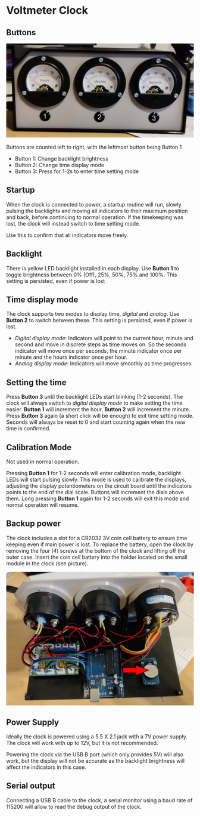 # Voltmeter Clock

## Buttons

![Buttons](/images/Buttons.jpg)

Buttons are counted left to right, with the leftmost button being Button 1


* Button 1: Change backlight brightness
* Button 2: Change time display mode
* Button 3: Press for 1-2s to enter time setting mode

## Startup
When the clock is connected to power, a startup routine will run, slowly pulsing the backlights and moving all indicators to their maximum position and back, before continuing to normal operation. If the timekeeping was lost, the clock will instead switch to time setting mode.

Use this to confirm that all indicators move freely.

## Backlight
There is yellow LED backlight installed in each display. Use __Button 1__ to toggle brightness between 0% (Off), 25%, 50%, 75% and 100%. This setting is persisted, even if power is lost

## Time display mode

The clock supports two modes to display time, _digital_ and _analog_. Use __Button 2__ to switch between these. This setting is persisted, even if power is lost.

* _Digital display mode_: Indicators will point to the current hour, minute and second and move in discrete steps as time moves on. So the seconds indicator will move once per seconds, the minute indicator once per minute and the hours indicator once per hour.
* _Analog display mode_: Indicators will move smoothly as time progresses.

## Setting the time
Press __Button 3__ until the backlight LEDs start blinking (1-2 seconds). The clock will always switch to _digital display mode_ to make setting the time easier. __Button 1__ will increment the hour, __Button 2__ will increment the minute. Press __Button 3__ again (a short click will be enough) to exit time setting mode. Seconds will always be reset to 0 and start counting again when the new time is confirmed.

## Calibration Mode
Not used in normal operation.

Pressing __Button 1__ for 1-2 seconds will enter calibration mode, backlight LEDs  will start pulsing slowly. This mode is used to calibrate the displays,
adjusting the display potentiometers on the circuit board until the indicators points to the end of the dial scale. Buttons will increment the dials above them.
Long pressing __Button 1__ again for 1-2 seconds will exit this mode and normal operation will resume.

## Backup power
The clock includes a slot for a CR2032 3V coin cell battery to ensure time keeping even if main power is lost. To replace the battery, open the clock by removing the four (4) screws at the bottom of the clock and lifting off the outer case. Insert the coin cell battery into the holder located on the small module in the clock (see picture).

![Coin cell battery location](/images/BackupBattery.jpg)

## Power Supply
Ideally the clock is powered using a 5.5 X 2.1 jack with a 7V power supply. The clock will work with up to 12V, but it is not recommended.

Powering the clock via the USB B port (which only provides 5V) will also work, but
the display will not be accurate as the backlight brightness will affect the indicators in this case.

## Serial output
Connecting a USB B cable to the clock, a serial monitor using a baud rate of 115200 will allow to read the debug output of the clock.
